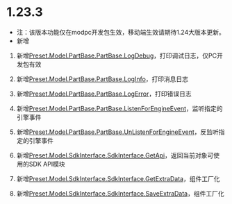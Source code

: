 # 1.23.3

- 注：该版本功能仅在modpc开发包生效，移动端生效请期待1.24大版本更新。
- 新增

1. 新增[Preset.Model.PartBase.PartBase.LogDebug](../预设对象/零件/零件PartBase.md#logdebug)，打印调试日志，仅PC开发包有效<!--by xgb-->

1. 新增[Preset.Model.PartBase.PartBase.LogInfo](../预设对象/零件/零件PartBase.md#loginfo)，打印消息日志<!--by xgb-->

1. 新增[Preset.Model.PartBase.PartBase.LogError](../预设对象/零件/零件PartBase.md#logerror)，打印错误日志<!--by xgb-->

1. 新增[Preset.Model.PartBase.PartBase.ListenForEngineEvent](../预设对象/零件/零件PartBase.md#listenforengineevent)，监听指定的引擎事件<!--by xgb-->

1. 新增[Preset.Model.PartBase.PartBase.UnListenForEngineEvent](../预设对象/零件/零件PartBase.md#unlistenforengineevent)，反监听指定的引擎事件<!--by xgb-->

1. 新增[Preset.Model.SdkInterface.SdkInterface.GetApi](../预设对象/零件/零件PartBase.md#getapi)，返回当前对象可使用的SDK API模块<!--by xgb-->

1. 新增[Preset.Model.SdkInterface.SdkInterface.GetExtraData](../预设对象/通用/SDK接口封装SdkInterface.md#getextradata)，组件工厂化<!--by xgb-->

1. 新增[Preset.Model.SdkInterface.SdkInterface.SaveExtraData](../预设对象/通用/SDK接口封装SdkInterface.md#saveextradata)，组件工厂化<!--by xgb-->

